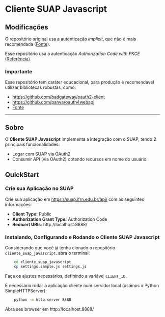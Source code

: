 # Cliente SUAP Javascript

## Modificações

O repositório original usa a autenticação *implicit*, que não é mais recomendada ([Fonte](https://oauth.net/2/grant-types/implicit/)).

Esse repositório usa a autenticação *Authorization Code with PKCE* ([Referência](https://oauth.net/2/pkce/))

### Importante

Esse repositório tem caráter educacional, para produção é recomendável utilizar bibliotecas robustas, como:
- https://github.com/badgateway/oauth2-client 
- https://github.com/panva/oauth4webapi
- [Fonte](https://oauth.net/code/javascript/)

---
## Sobre

O **Cliente SUAP Javascript** implementa a integração com o SUAP, tendo 2 principais funcionalidades:

- Logar com SUAP via OAuth2
- Consumir API (via OAuth2) obtendo recursos em nome do usuário

## QuickStart

### Crie sua Aplicação no SUAP

Crie sua aplicação em https://suap.ifrn.edu.br/api/ com as seguintes informações:

- **Client Type:** Public
- **Authorization Grant Type:** Authorization Code
- **Redicert URIs**: http://localhost:8888/

### Instalando, Configurando e Rodando o Cliente SUAP Javascript

Considerando que você já tenha clonado o repositório `cliente_suap_javascript`. abra o terminal:
```sh
	cd cliente_suap_javascript
	cp settings.sample.js settings.js
```

Faça os ajustes necessários, definindo a variável `CLIENT_ID`.

É necessário rodar a aplicação cliente num servidor local (usamos o Python SimpleHTTPServer):

```sh
	python -m http.server 8888
```

Abra seu browser em http://localhost:8888/
